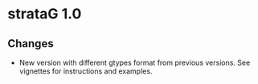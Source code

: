 # strataG 1.0

## Changes

* New version with different gtypes format from previous versions. See vignettes for instructions and examples.